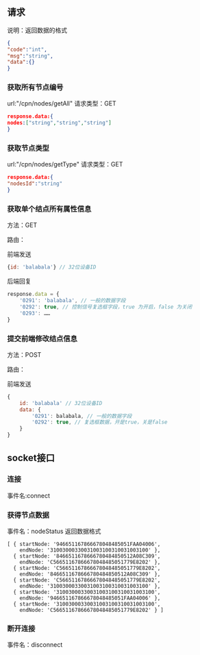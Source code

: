 ## 请求
说明：返回数据的格式
```json
{
"code":"int",
"msg":"string",
"data":{}
}
```
### 获取所有节点编号
url:"/cpn/nodes/getAll"
请求类型：GET
```json
response.data:{
nodes:["string","string","string"]
}
```
### 获取节点类型
url:"/cpn/nodes/getType"
请求类型：GET
```json
response.data:{
"nodesId":"string"
}
```

### 获取单个结点所有属性信息

方法：GET

路由：

前端发送

```js
{id: 'balabala'} // 32位设备ID
```

后端回复

```js
response.data = {
    '0291': 'balabala', // 一般的数据字段
    '0292': true, // 控制信号复选框字段，true 为开启，false 为关闭
    '0293': ……
}
```

### 提交前端修改结点信息

方法：POST

路由：

前端发送

```js
{
    id: 'balabala' // 32位设备ID
    data: {
        '0291': balabala, // 一般的数据字段
        '0292': true, // 复选框数据，开是true，关是false
    }
}
```




## socket接口

### 连接
事件名:connect

### 获得节点数据
事件名：nodeStatus
返回数据格式
```
[ { startNode: '946651167866678048485051FAA04006',
    endNode: '31003000330031003100310031003100' },
  { startNode: '8466511678666780484850512A08C309',
    endNode: 'C56651167866678048485051779E8202' },
  { startNode: 'C56651167866678048485051779E8202',
    endNode: '8466511678666780484850512A08C309' },
  { startNode: 'C56651167866678048485051779E8202',
    endNode: '31003000330031003100310031003100' },
  { startNode: '31003000330031003100310031003100',
    endNode: '946651167866678048485051FAA04006' },
  { startNode: '31003000330031003100310031003100',
    endNode: 'C56651167866678048485051779E8202' } ]
```

### 断开连接
事件名：disconnect
